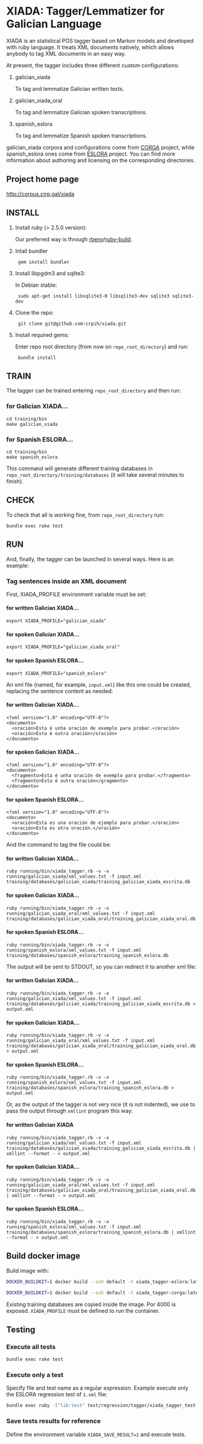 # XIADA: Tagger/Lemmatizer for Galician Language

XIADA is an statistical POS tagger based on Markov models and developed with ruby language. It treats XML documents natively, which allows anybody to tag XML documents in an easy way.

At present, the tagger includes three different custom configurations:

1. galician_xiada

    To tag and lemmatize Galician written texts.

1. galician_xiada_oral

    To tag and lemmatize Galician spoken transcriptions.

1. spanish_eslora

    To tag and lemmatize Spanish spoken transcriptions.

galician_xiada corpora and configurations come from [CORGA](http://corpus.cirp.gal/corga) project, while spanish_eslora ones come from [ESLORA](http://eslora.usc.es) project. You can find more information about authoring and licensing on the corresponding directories.

## Project home page

http://corpus.cirp.gal/xiada

## INSTALL

1. Install ruby (> 2.5.0 version):

    Our preferred way is through [rbenv](https://github.com/rbenv/rbenv)/[ruby-build](https://github.com/rbenv/ruby-build).

1. Intall bundler

        gem install bundler

1. Install libpgdm3 and sqlite3:

    In Debian stable:

        sudo apt-get install libsqlite3-0 libsqlite3-dev sqlite3 sqlite3-dev

1. Clone the repo:

        git clone git@github.com:crpih/xiada.git

1. Install required gems:

    Enter repo root directory (from now on `repo_root_directory`) and run:

        bundle install

## TRAIN

  The tagger can be trained entering `repo_root_directory` and then run:

### for Galician XIADA...

    cd training/bin
    make galician_xiada

### for Spanish ESLORA...

    cd training/bin
    make spanish_eslora

This command will generate different training databases in `repo_root_directory/training/databases` (it will take several minutes to finish).

## CHECK

To check that all is working fine, from `repo_root_directory` run:

    bundle exec rake test

## RUN

And, finally, the tagger can be launched in several ways. Here is an example:

### Tag sentences inside an XML document

First, XIADA_PROFILE environment variable must be set:

#### for written Galician XIADA...

    export XIADA_PROFILE="galician_xiada"

#### for spoken Galician XIADA...

    export XIADA_PROFILE="galician_xiada_oral"

#### for spoken Spanish ESLORA...

    export XIADA_PROFILE="spanish_eslora"

An xml file (named, for example, `input.xml`) like this one could be created, replacing the sentence content as needed:

#### for written Galician XIADA...

    <?xml version="1.0" encoding="UTF-8"?>
    <documento>
      <oración>Esta é unha oración de exemplo para probar.</oración>
      <oración>Esta é outra oración</oración>
    </documento>

#### for spoken Galician XIADA...

    <?xml version="1.0" encoding="UTF-8"?>
    <documento>
      <fragmento>Esta é unha oración de exemplo para probar.</fragmento>
      <fragmento>Esta é outra oración</gragmento>
    </documento>

#### for spoken Spanish ESLORA...

    <?xml version="1.0" encoding="UTF-8"?>
    <documento>
      <oración>Esta es una oración de ejemplo para probar.</oración>
      <oración>Esta es otra oración.</oración>
    </documento>

And the command to tag the file could be:

#### for written Galician XIADA...

    ruby running/bin/xiada_tagger.rb -v -x running/galician_xiada/xml_values.txt -f input.xml training/databases/galician_xiada/training_galician_xiada_escrita.db 

#### for spoken Galician XIADA...

    ruby running/bin/xiada_tagger.rb -v -x running/galician_xiada_oral/xml_values.txt -f input.xml training/databases/galician_xiada_oral/training_galician_xiada_oral.db

#### for spoken Spanish ESLORA...

    ruby running/bin/xiada_tagger.rb -v -x running/spanish_eslora/xml_values.txt -f input.xml training/databases/spanish_eslora/training_spanish_eslora.db 

The output will be sent to STDOUT, so you can redirect it to another xml file:

#### for written Galician XIADA...

    ruby running/bin/xiada_tagger.rb -v -x running/galician_xiada/xml_values.txt -f input.xml training/databases/galician_xiada/training_galician_xiada_escrita.db > output.xml

#### for spoken Galician XIADA...

    ruby running/bin/xiada_tagger.rb -v -x running/galician_xiada_oral/xml_values.txt -f input.xml training/databases/galician_xiada_oral/training_galician_xiada_oral.db > output.xml

#### for spoken Spanish ESLORA...

    ruby running/bin/xiada_tagger.rb -v -x running/spanish_eslora/xml_values.txt -f input.xml training/databases/spanish_eslora/training_spanish_eslora.db > output.xml 
    
Or, as the output of the tagger is not very nice (it is not indented), we use to pass the output through `xmllint` program this way:

#### for written Galician XIADA

    ruby running/bin/xiada_tagger.rb -v -x running/galician_xiada/xml_values.txt -f input.xml training/databases/galician_xiada/training_galician_xiada_escrita.db | xmllint --format - > output.xml

#### for spoken Galician XIADA...

    ruby running/bin/xiada_tagger.rb -v -x running/galician_xiada_oral/xml_values.txt -f input.xml training/databases/galician_xiada_oral/training_galician_xiada_oral.db | xmllint --format - > output.xml

#### for spoken Spanish ESLORA...

    ruby running/bin/xiada_tagger.rb -v -x running/spanish_eslora/xml_values.txt -f input.xml training/databases/spanish_eslora/training_spanish_eslora.db | xmllint --format - > output.xml

## Build docker image

Build image with:

```bash
DOCKER_BUILDKIT=1 docker build --ssh default -t xiada_tagger-eslora:latest .

DOCKER_BUILDKIT=1 docker build --ssh default -t xiada_tagger-corga:latest .
```

Existing training databases are copied inside the image.
Por 4000 is exposed.
`XIADA_PROFILE` must be defined to run the container. 

## Testing

### Execute all tests

```bash
bundle exec rake test
```

### Execute only a test

Specify file and test name as a regular expression. Example execute only the ESLORA regression test of `1.xml` file:

```bash
bundle exec ruby -I"lib:test" test/regression/tagger/xiada_tagger_test.rb --name="/spanish_eslora.*_1.xml/"
```

### Save tests results for reference

Define the environment variable `XIADA_SAVE_RESULT=1` and execute tests.
